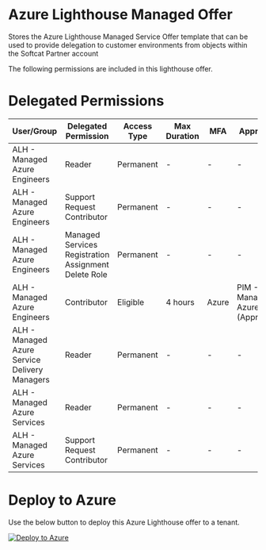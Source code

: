 # Azure Lighthouse Managed Offer
Stores the Azure Lighthouse Managed Service Offer template that can be used to provide delegation to customer environments from objects within the Softcat Partner account

The following permissions are included in this lighthouse offer.

# Delegated Permissions

| User/Group                                    | Delegated Permission                                 | Access Type | Max Duration | MFA   | Approvers                      |
| --------------------------------------------- | ---------------------------------------------------- | ----------- | ------------ | ---   | ------------------------------ |
| ALH - Managed Azure Engineers                 | Reader                                               | Permanent   | -            | -     | -                              |
| ALH - Managed Azure Engineers                 | Support Request Contributor                          | Permanent   | -            | -     | -                              |
| ALH - Managed Azure Engineers                 | Managed Services Registration Assignment Delete Role | Permanent   | -            | -     | -                              |
| ALH - Managed Azure Engineers                 | Contributor                                          | Eligible    | 4 hours      | Azure | PIM - Managed Azure (Approvers)|
| ALH - Managed Azure Service Delivery Managers | Reader                                               | Permanent   | -            | -     | -                              |
| ALH - Managed Azure Services                  | Reader                                               | Permanent   | -            | -     | -                              |
| ALH - Managed Azure Services                  | Support Request Contributor                          | Permanent   | -            | -     | -                              |

# Deploy to Azure 

Use the below button to deploy this Azure Lighthouse offer to a tenant.

[![Deploy to Azure](https://aka.ms/deploytoazurebutton)](https://portal.azure.com/#create/Microsoft.Template/uri/https%3A%2F%2Fraw.githubusercontent.com%2FSoftcatMS%2Fazure-lighthouse-managedoffer%2Fmain%2Fproduction-lighthouse-offer.json)
